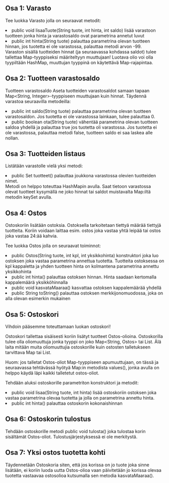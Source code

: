 
## Osa 1: Varasto

Tee luokka Varasto jolla on seuraavat metodit:

<li>public void lisaaTuote(String tuote, int hinta, int saldo) lisää varastoon tuotteen jonka hinta ja varastosaldo ovat parametrina annetut luvut</li>
<li>public int hinta(String tuote) palauttaa parametrina olevan tuotteen hinnan, jos tuotetta ei ole varastossa, palauttaa metodi arvon -99.</li>
Varaston sisällä tuotteiden hinnat (ja seuraavassa kohdassa saldot) tulee tallettaa Map<String, Integer>-tyyppiseksi määriteltyyn muuttujaan! Luotava olio voi olla tyypiltään HashMap, muuttujan tyyppinä on käytettävä Map-rajapintaa.


## Osa 2: Tuotteen varastosaldo

Tuotteen varastosaldo
Aseta tuotteiden varastosaldot samaan tapaan Map<String, Integer>-tyyppiseen muuttujaan kuin hinnat. Täydennä varastoa seuraavilla metodeilla:

<li>public int saldo(String tuote) palauttaa parametrina olevan tuotteen varastosaldon. Jos tuotetta ei ole varastossa lainkaan, tulee palauttaa 0.</li>
<li>public boolean ota(String tuote) vähentää parametrina olevan tuotteen saldoa yhdellä ja palauttaa true jos tuotetta oli varastossa. Jos tuotetta ei ole varastossa, palauttaa metodi false, tuotteen saldo ei saa laskea alle nollan.</li>

## Osa 3: Tuotteiden listaus

Listätään varastolle vielä yksi metodi:

<li>public Set<String> tuotteet() palauttaa joukkona varastossa olevien tuotteiden nimet.</li>
Metodi on helppo toteuttaa HashMapin avulla. Saat tietoon varastossa olevat tuotteet kysymällä ne joko hinnat tai saldot muistavalta Map:iltä metodin keySet avulla.
  
## Osa 4: Ostos

Ostoskoriin lisätään ostoksia. Ostoksella tarkoitetaan tiettyä määrää tiettyjä tuotteita. Koriin voidaan laittaa esim. ostos joka vastaa yhtä leipää tai ostos joka vastaa 24:ää kahvia.

Tee luokka Ostos jolla on seuraavat toiminnot:

<li>public Ostos(String tuote, int kpl, int yksikkohinta) konstruktori joka luo ostoksen joka vastaa parametrina annettua tuotetta. Tuotteita ostoksessa on kpl kappaletta ja yhden tuotteen hinta on kolmantena parametrina annettu yksikkohinta</li>
<li>public int hinta() palauttaa ostoksen hinnan. Hinta saadaan kertomalla kappalemäärä yksikköhinnalla</li>
<li>public void kasvataMaaraa() kasvattaa ostoksen kappalemäärää yhdellä</li>
<li>public String toString() palauttaa ostoksen merkkijonomuodossa, joka on alla olevan esimerkin mukainen</li>

## Osa 5: Ostoskori

Vihdoin pääsemme toteuttamaan luokan ostoskori!

Ostoskori tallettaa sisäisesti koriin lisätyt tuotteet Ostos-olioina. Ostoskorilla tulee olla oliomuuttuja jonka tyyppi on joko Map<String, Ostos> tai List<Ostos>. Älä laita mitään muita oliomuuttujia ostoskorille kuin ostosten talletukseen tarvittava Map tai List.

Huom: jos talletat Ostos-oliot Map-tyyppiseen apumuuttujaan, on tässä ja seuraavassa tehtävässä hyötyä Map:in metodista values(), jonka avulla on helppo käydä läpi kaikki talletetut ostos-oliot.

Tehdään aluksi ostoskorille parametriton konstruktori ja metodit:

<li>public void lisaa(String tuote, int hinta) lisää ostoskoriin ostoksen joka vastaa parametrina olevaa tuotetta ja jolla on parametrina annettu hinta.</li>
<li>public int hinta() palauttaa ostoskorin kokonaishinnan</li>

## Osa 6: Ostoskorin tulostus
Tehdään ostoskorille metodi public void tulosta() joka tulostaa korin sisältämät Ostos-oliot. Tulostusjärjestyksessä ei ole merkitystä.

## Osa 7: Yksi ostos tuotetta kohti
Täydennetään Ostoskoria siten, että jos korissa on jo tuote joka sinne lisätään, ei koriin luoda uutta Ostos-olioa vaan päivitetään jo korissa olevaa tuotetta vastaavaa ostosolioa kutsumalla sen metodia kasvataMaaraa().

